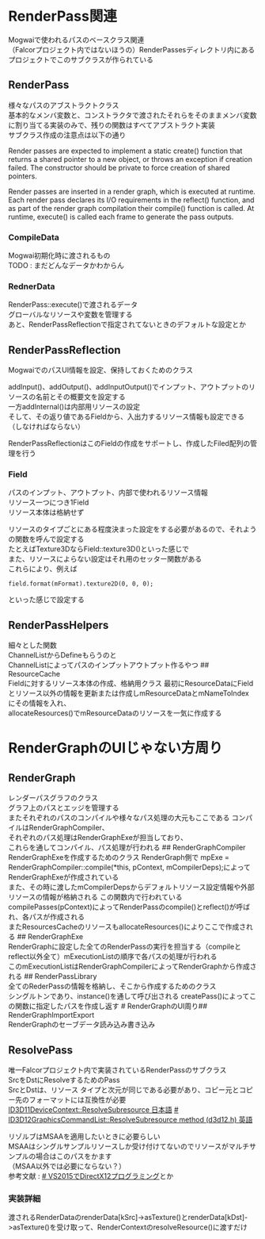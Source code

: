 # RenderPass関連

Mogwaiで使われるパスのベースクラス関連  
（Falcorプロジェクト内ではないほうの）RenderPassesディレクトリ内にあるプロジェクトでこのサブクラスが作られている  

## RenderPass
様々なパスのアブストラクトクラス  
基本的なメンバ変数と、コンストラクタで渡されたそれらをそのままメンバ変数に割り当てる実装のみで、残りの関数はすべてアブストラクト実装  
サブクラス作成の注意点は以下の通り  

Render passes are expected to implement a static create() function that returns a shared pointer to a new object, or throws an exception if creation failed. The constructor should be private to force creation of shared pointers.

Render passes are inserted in a render graph, which is executed at runtime. Each render pass declares its I/O requirements in the reflect() function, and as part of the render graph compilation their compile() function is called. At runtime, execute() is called each frame to generate the pass outputs.

### CompileData
Mogwai初期化時に渡されるもの  
TODO : まだどんなデータかわからん

### RednerData
RenderPass::execute()で渡されるデータ  
グローバルなリソースや変数を管理する  
あと、RenderPassReflectionで指定されてないときのデフォルトな設定とか  

## RenderPassReflection
MogwaiでのパスUI情報を設定、保持しておくためのクラス  

addInput()、addOutput()、addInputOutput()でインプット、アウトプットのリソースの名前とその概要文を設定する  
一方addInternal()は内部用リソースの設定  
そして、その返り値であるFieldから、入出力するリソース情報も設定できる（しなければならない）  

RenderPassReflectionはこのFieldの作成をサポートし、作成したFiled配列の管理を行う  

### Field
パスのインプット、アウトプット、内部で使われるリソース情報  
リソース一つにつき1Field  
リソース本体は格納せず  

リソースのタイプごとにある程度決まった設定をする必要があるので、それようの関数を呼んで設定する      
たとえばTexture3DならField::texture3D()といった感じで  
また、リソースによらない設定はそれ用のセッター関数がある  
これらにより、例えば

    field.format(mFormat).texture2D(0, 0, 0);
といった感じで設定する  

## RenderPassHelpers  
細々とした関数  
ChannelListからDefineもらうのと  
ChannelListによってパスのインプットアウトプット作るやつ ## ResourceCache  
Fieldに対するリソース本体の作成、格納用クラス 最初にResourceDataにFieldとリソース以外の情報を更新または作成しmResourceDataとmNameToIndex  
にその情報を入れ、  
allocateResources()でmResourceDataのリソースを一気に作成する

# RenderGraphのUIじゃない方周り

## RenderGraph  

レンダーパスグラフのクラス  
グラフ上のパスとエッジを管理する  
またそれぞれのパスのコンパイルや様々なパス処理の大元もここである コンパイルはRenderGraphCompiler、  
それぞれのパス処理はRenderGraphExeが担当しており、  
これらを通してコンパイル、パス処理が行われる ## RenderGraphCompiler  
RenderGraphExeを作成するためのクラス RenderGraph側で mpExe = RenderGraphCompiler::compile(*this, pContext, mCompilerDeps);によってRenderGraphExeが作成されている  
また、その時に渡したmCompilerDepsからデフォルトリソース設定情報や外部リソースの情報が格納される この関数内で行われているcompilePasses(pContext)によってRenderPassのcompile()とreflect()が呼ばれ、各パスが作成される  
またResourcesCacheのリソースもallocateResources()によりここで作成される ## RenderGraphExe  
RenderGraphに設定した全てのRenderPassの実行を担当する（compileとreflect以外全て）mExecutionListの順序で各パスの処理が行われる  
このmExecutionListはRenderGraphCompilerによってRenderGraphから作成される ## RenderPassLibrary  
全てのRederPassの情報を格納し、そこから作成するためのクラス  
シングルトンであり、instance()を通して呼び出される createPass()によってこの関数に指定したパスを作成し返す # RenderGraphのUI周り## RenderGraphImportExport  
RenderGraphのセーブデータ読み込み書き込み

## ResolvePass
唯一Falcorプロジェクト内で実装されているRenderPassのサブクラス  
SrcをDstにResolveするためのPass  
SrcとDstは、リソース タイプと次元が同じである必要があり、コピー元とコピー先のフォーマットには互換性が必要  
[ID3D11DeviceContext::ResolveSubresource 日本語](https://docs.microsoft.com/ja-jp/previous-versions/direct-x/ee419733(v=vs.85))
[# ID3D12GraphicsCommandList::ResolveSubresource method (d3d12.h) 英語](https://docs.microsoft.com/en-us/windows/win32/api/d3d12/nf-d3d12-id3d12graphicscommandlist-resolvesubresource)

リゾルブはMSAAを適用したいときに必要らしい  
MSAAはシングルサンプルリソースしか受け付けてないのでリソースがマルチサンプルの場合はこのパスをかます  
（MSAA以外では必要にならない？）  
参考文献 : [# VS2015でDirectX12プログラミング](https://zerogram.info/?p=1746)とか

### 実装詳細
渡されるRenderDataのrenderData[kSrc]->asTexture()とrenderData[kDst]->asTexture()を受け取って、RenderContextのresolveResource()に渡すだけ  


<!--stackedit_data:
eyJoaXN0b3J5IjpbNDE1NzAxMjg3LC04NTcyNjc4MjYsLTEwNz
Y3MTAzNzAsLTg0MjY5NjE5MCwxNzUxOTQ2ODk5LDM5MjE4OTkx
OSwtODg1MTg2NzkyLC0xMjQxNzEzNDY5LDE4MjE3NzcyNzEsMT
Y4NDE2MiwzNTE1OTAwMDIsLTE5MzI0NDAwOTUsMjQyOTk3OTcw
LC05MjI4MjU5ODUsOTUwMzc0NTUsLTU2MTA3MzgyMiwtMTIyMT
Q2MjQzNSwxNDU2OTQwNDY5LC0xNzk4ODgwOTIwLC0xNDgxNzcy
OTgxXX0=
-->